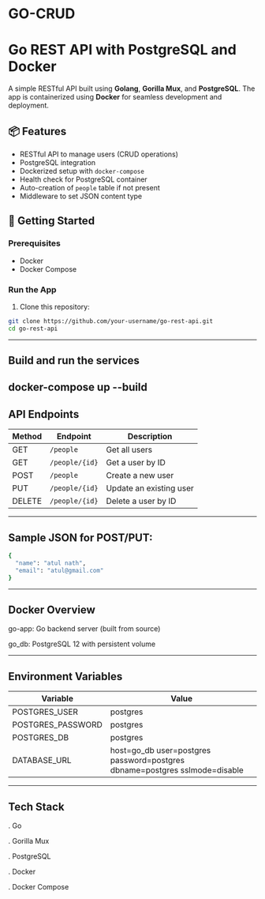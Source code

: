 # GO-CRUD
# Go REST API with PostgreSQL and Docker

A simple RESTful API built using **Golang**, **Gorilla Mux**, and **PostgreSQL**. The app is containerized using **Docker** for seamless development and deployment.

## 📦 Features

- RESTful API to manage users (CRUD operations)
- PostgreSQL integration
- Dockerized setup with `docker-compose`
- Health check for PostgreSQL container
- Auto-creation of `people` table if not present
- Middleware to set JSON content type

## 🚀 Getting Started

### Prerequisites

- Docker
- Docker Compose

### Run the App

1. Clone this repository:

```bash
git clone https://github.com/your-username/go-rest-api.git
cd go-rest-api
```
---
Build and run the services
---
docker-compose up --build
---
API Endpoints
---
| Method | Endpoint       | Description             |
| ------ | -------------- | ----------------------- |
| GET    | `/people`      | Get all users           |
| GET    | `/people/{id}` | Get a user by ID        |
| POST   | `/people`      | Create a new user       |
| PUT    | `/people/{id}` | Update an existing user |
| DELETE | `/people/{id}` | Delete a user by ID     |

---
Sample JSON for POST/PUT:
---
```bash
{
  "name": "atul nath",
  "email": "atul@gmail.com"
}
```
---
Docker Overview
---
go-app: Go backend server (built from source)

go_db: PostgreSQL 12 with persistent volume

---
Environment Variables
---
| Variable           | Value                                                                       |
| ------------------ | --------------------------------------------------------------------------- |
| POSTGRES\_USER     | postgres                                                                    |
| POSTGRES\_PASSWORD | postgres                                                                    |
| POSTGRES\_DB       | postgres                                                                    |
| DATABASE\_URL      | host=go\_db user=postgres password=postgres dbname=postgres sslmode=disable |
---
Tech Stack
---
. Go

. Gorilla Mux

. PostgreSQL

. Docker

. Docker Compose
